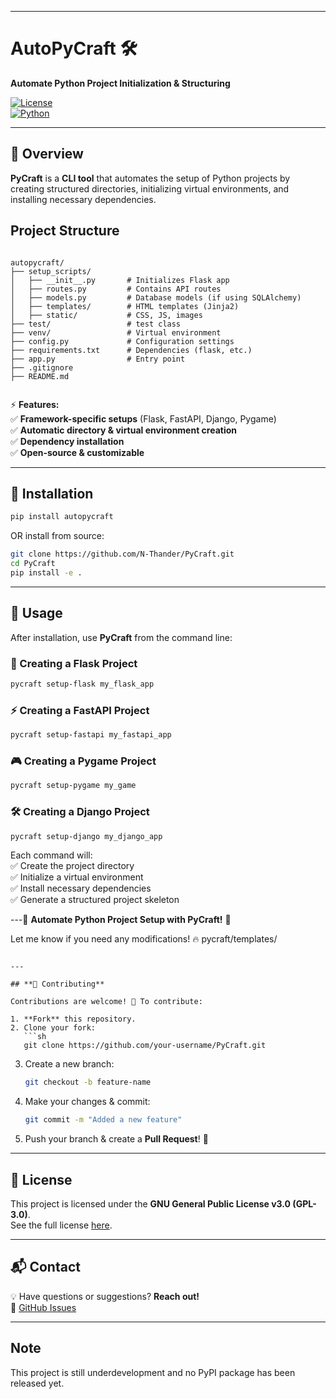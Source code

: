 
---

# **AutoPyCraft 🛠️**  

**Automate Python Project Initialization & Structuring**  

<!-- [![PyPI](https://img.shields.io/pypi/v/pycraft?color=blue&label=PyPI)](https://pypi.org/project/pycraft/)   -->
[![License](https://img.shields.io/badge/License-GPLv3-blue.svg)](https://opensource.org/licenses/GPL-3.0)  
[![Python](https://img.shields.io/badge/Python-3.8%2B-blue.svg)](https://www.python.org/)  

---

## **📌 Overview**  
**PyCraft** is a **CLI tool** that automates the setup of Python projects by creating structured directories, initializing virtual environments, and installing necessary dependencies.  


## **Project Structure**  

```

autopycraft/
├── setup_scripts/
│   ├── __init__.py       # Initializes Flask app
│   ├── routes.py         # Contains API routes
│   ├── models.py         # Database models (if using SQLAlchemy)
│   ├── templates/        # HTML templates (Jinja2)
│   ├── static/           # CSS, JS, images
├── test/                 # test class
├── venv/                 # Virtual environment
├── config.py             # Configuration settings
├── requirements.txt      # Dependencies (flask, etc.)
├── app.py                # Entry point
├── .gitignore
├── README.md


```


















⚡ **Features:**  
✅ **Framework-specific setups** (Flask, FastAPI, Django, Pygame)  
✅ **Automatic directory & virtual environment creation**  
✅ **Dependency installation**  
✅ **Open-source & customizable**  

---

## **🚀 Installation**  

```sh
pip install autopycraft
```

OR install from source:  

```sh
git clone https://github.com/N-Thander/PyCraft.git
cd PyCraft
pip install -e .
```

---

## **📌 Usage**  

After installation, use **PyCraft** from the command line:  

### **🎯 Creating a Flask Project**  
```sh
pycraft setup-flask my_flask_app
```

### **⚡ Creating a FastAPI Project**  
```sh
pycraft setup-fastapi my_fastapi_app
```

### **🎮 Creating a Pygame Project**  
```sh
pycraft setup-pygame my_game
```

### **🛠️ Creating a Django Project**  
```sh
pycraft setup-django my_django_app
```

Each command will:  
✅ Create the project directory  
✅ Initialize a virtual environment  
✅ Install necessary dependencies  
✅ Generate a structured project skeleton  

---🚀 **Automate Python Project Setup with PyCraft!** 🚀  

Let me know if you need any modifications! 🔥
pycraft/templates/
```

---

## **📌 Contributing**  

Contributions are welcome! 🚀 To contribute:  

1. **Fork** this repository.  
2. Clone your fork:  
   ```sh
   git clone https://github.com/your-username/PyCraft.git
   ```
3. Create a new branch:  
   ```sh
   git checkout -b feature-name
   ```
4. Make your changes & commit:  
   ```sh
   git commit -m "Added a new feature"
   ```
5. Push your branch & create a **Pull Request**! 🎉  

---

## **📜 License**  

This project is licensed under the **GNU General Public License v3.0 (GPL-3.0)**.  
See the full license [here](https://opensource.org/licenses/GPL-3.0).  

---

## **📬 Contact**  
💡 Have questions or suggestions? **Reach out!**  
🔗 [GitHub Issues](https://github.com/N-Thander/PyCraft/issues)  

---


## **Note**  
This project is still underdevelopment and no PyPI package has been released yet.



